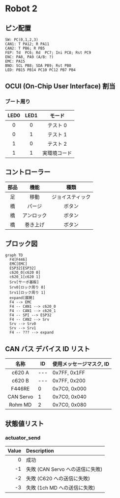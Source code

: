 # Robot 2

## ピン配置
```
SW: PC(0,1,2,3)
CAN1: T PA12; R PA11
CAN2: T PB6; R PB5
FEP: Td  PC6; Rd  PC7; Ini PC8; Rst PC9
ENC: PA8, PA9 (A/B: ?)
EMC: PA15
BNO: SCL PB8; SDA PB9; Rst PB0
LED: PB15 PB14 PC10 PC12 PB7 PB4
```

## OCUI (On-Chip User Interface) 割当

### ブート周り

|LED0|LED1|モード|
|:-:|:-:|:-:|
|0|0|テスト 0|
|0|1|テスト 1|
|1|0|テスト 2|
|1|1|実環境コード|


## コントローラー

|部品|機能|種類|
|:-:|:-:|:-:|
|足|移動|ジョイスティック|
|橋|パージ|ボタン|
|橋|アンロック|ボタン|
|橋|巻き上げ|ボタン|

## ブロック図

```mermaid
graph TD
  F4[F446]
  EMC[EMC]
  ESP32[ESP32]
  c620_0[c620 0]
  c620_1[c620 1]
  Srv[サーボ基板]
  Srv0[ロック周り 0]
  Srv1[ロック周り 1]
  expand[展開]
  F4 --> EMC
  F4 -- CAN1 --> c620_0
  F4 -- CAN1 --> c620_1
  F4 -- SPI --> ESP32
  F4 -- CAN2 --> Srv
  Srv --> Srv0
  Srv --> Srv1
  F4 -- ??? --> expand
```

## CAN バス デバイス ID リスト

| 名称 | ID | 使用メッセージマスク, ID |
| :-: | --- | --- |
| c620 A | --- | 0x7FF, 0x1FF |
| c620 B | --- | 0x7FF, 0x200 |
| F446RE | 0 | 0x7C0, 0x000 |
| CAN Servo | 1 | 0x7C0, 0x040 |
| Rohm MD | 2 | 0x7C0, 0x080 |

## 状態値リスト

### actuator_send

|Value|Description|
|----:|:----------|
|    0|成功        |
|   -1|失敗 (CAN Servo への送信に失敗)
|   -2|失敗 (C620 への送信に失敗)
|   -3|失敗 (1ch MD への送信に失敗)